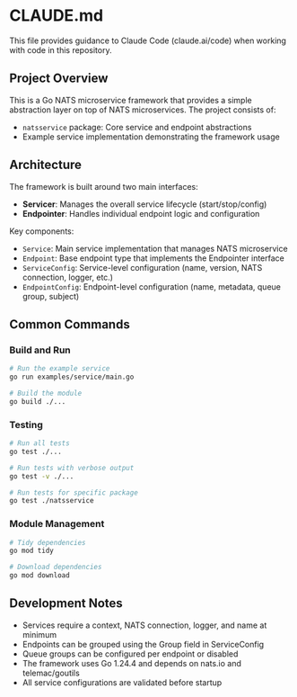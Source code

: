# CLAUDE.md

This file provides guidance to Claude Code (claude.ai/code) when working with code in this repository.

## Project Overview

This is a Go NATS microservice framework that provides a simple abstraction layer on top of NATS microservices. The project consists of:

- `natsservice` package: Core service and endpoint abstractions
- Example service implementation demonstrating the framework usage

## Architecture

The framework is built around two main interfaces:

- **Servicer**: Manages the overall service lifecycle (start/stop/config)
- **Endpointer**: Handles individual endpoint logic and configuration

Key components:
- `Service`: Main service implementation that manages NATS microservice
- `Endpoint`: Base endpoint type that implements the Endpointer interface
- `ServiceConfig`: Service-level configuration (name, version, NATS connection, logger, etc.)
- `EndpointConfig`: Endpoint-level configuration (name, metadata, queue group, subject)

## Common Commands

### Build and Run
```bash
# Run the example service
go run examples/service/main.go

# Build the module
go build ./...
```

### Testing
```bash
# Run all tests
go test ./...

# Run tests with verbose output
go test -v ./...

# Run tests for specific package
go test ./natsservice
```

### Module Management
```bash
# Tidy dependencies
go mod tidy

# Download dependencies
go mod download
```

## Development Notes

- Services require a context, NATS connection, logger, and name at minimum
- Endpoints can be grouped using the Group field in ServiceConfig
- Queue groups can be configured per endpoint or disabled
- The framework uses Go 1.24.4 and depends on nats.io and telemac/goutils
- All service configurations are validated before startup
